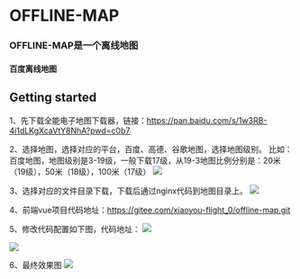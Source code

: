 # OFFLINE-MAP
### OFFLINE-MAP是一个离线地图

#### 百度离线地图
## Getting started
1、先下载全能电子地图下载器，链接：https://pan.baidu.com/s/1w3RB-4i1dLKgXcaVtY8NhA?pwd=c0b7

2、选择地图，选择对应的平台，百度、高德、谷歌地图，选择地图级别。
比如：百度地图，地图级别是3-19级，一般下载17级，从19-3地图比例分别是：20米（19级），50米（18级），100米（17级）
![](https://wqknowledge.oss-cn-shenzhen.aliyuncs.com/blog/map.png)

3、选择对应的文件目录下载，下载后通过nginx代码到地图目录上。
![](https://wqknowledge.oss-cn-shenzhen.aliyuncs.com/blog/nginx.png)

4、前端vue项目代码地址：https://gitee.com/xiaoyou-flight_0/offline-map.git

5、修改代码配置如下图，代码地址：
![](https://wqknowledge.oss-cn-shenzhen.aliyuncs.com/blog/config1.png)

![](https://wqknowledge.oss-cn-shenzhen.aliyuncs.com/blog/config2.png)

6、最终效果图
![](https://wqknowledge.oss-cn-shenzhen.aliyuncs.com/blog/last.png)
